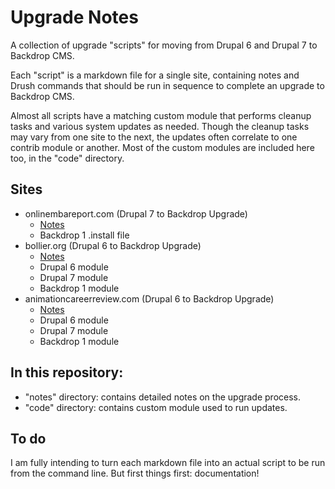 Upgrade Notes
==============

A collection of upgrade "scripts" for moving from Drupal 6 and Drupal 7 to Backdrop CMS.

Each "script" is a markdown file for a single site, containing notes and Drush commands that should be run in sequence to complete an upgrade to Backdrop CMS.

Almost all scripts have a matching custom module that performs cleanup tasks and various system updates as needed. Though the cleanup tasks may vary from one site to the next, the updates often correlate to one contrib module or another. Most of the custom modules are included here too, in the "code" directory.

## Sites

- onlinembareport.com (Drupal 7 to Backdrop Upgrade)
	- [Notes](notes/ombar-upgrade.md)
	- Backdrop 1 .install file
- bollier.org (Drupal 6 to Backdrop Upgrade)
	- [Notes](notes/bollier-upgrade.md)
   - Drupal 6 module
	- Drupal 7 module
	- Backdrop 1 module
- animationcareerreview.com (Drupal 6 to Backdrop Upgrade)
	- [Notes](notes/acr-upgrade.md)
	- Drupal 6 module
	- Drupal 7 module
	- Backdrop 1 module

## In this repository:

- "notes" directory: contains detailed notes on the upgrade process.
- "code" directory: contains custom module used to run updates.

## To do

I am fully intending to turn each markdown file into an actual script to be run from the command line. But first things first: documentation!
